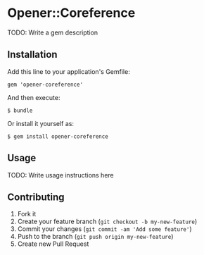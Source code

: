 # Opener::Coreference

TODO: Write a gem description

## Installation

Add this line to your application's Gemfile:

    gem 'opener-coreference'

And then execute:

    $ bundle

Or install it yourself as:

    $ gem install opener-coreference

## Usage

TODO: Write usage instructions here

## Contributing

1. Fork it
2. Create your feature branch (`git checkout -b my-new-feature`)
3. Commit your changes (`git commit -am 'Add some feature'`)
4. Push to the branch (`git push origin my-new-feature`)
5. Create new Pull Request
